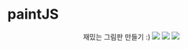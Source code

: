 # paintJS



<div align="center">
	재밌는 그림판 만들기 :)
	<img src="https://img.shields.io/badge/JavaScript-007396?style=flat&logo=JavaScript&logoColor=white" />
	<img src="https://img.shields.io/badge/HTML5-E34F26?style=flat&logo=HTML5&logoColor=white" />
	<img src="https://img.shields.io/badge/CSS3-1572B6?style=flat&logo=CSS3&logoColor=white" />
</div>
